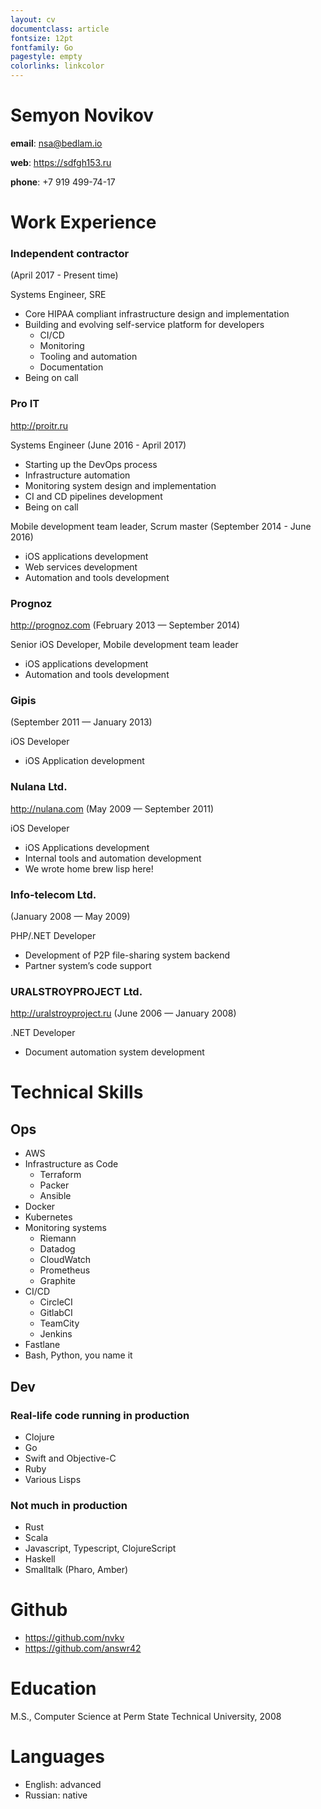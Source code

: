 ```yaml
---
layout: cv
documentclass: article
fontsize: 12pt
fontfamily: Go
pagestyle: empty
colorlinks: linkcolor
---
```


Semyon Novikov
===========

**email**: <nsa@bedlam.io>

**web**: <https://sdfgh153.ru>

**phone**: +7 919 499-74-17

# Work Experience

### Independent contractor
(April 2017 - Present time)

Systems Engineer, SRE

- Core HIPAA compliant infrastructure design and implementation
- Building and evolving self-service platform for developers
  - CI/CD
  - Monitoring
  - Tooling and automation
  - Documentation
- Being on call

### Pro IT
<http://proitr.ru>

Systems Engineer (June 2016 - April 2017)

- Starting up the DevOps process
- Infrastructure automation
- Monitoring system design and implementation
- CI and CD pipelines development
- Being on call

Mobile development team leader, Scrum master (September 2014 - June 2016)

- iOS applications development
- Web services development
- Automation and tools development

### Prognoz
<http://prognoz.com> (February 2013 — September 2014)

Senior iOS Developer, Mobile development team leader

- iOS applications development
- Automation and tools development

### Gipis
(September 2011 — January 2013)

iOS Developer

- iOS Application development

### Nulana Ltd.
<http://nulana.com> (May 2009 — September 2011)

iOS Developer

- iOS Applications development
- Internal tools and automation development
- We wrote home brew lisp here!

### Info-telecom Ltd.
(January 2008 — May 2009)

PHP/.NET Developer

- Development of P2P file-sharing system backend
- Partner system’s code support

### URALSTROYPROJECT Ltd.
<http://uralstroyproject.ru> (June 2006 — January 2008)

.NET Developer

- Document automation system development

# Technical Skills

## Ops

- AWS
- Infrastructure as Code
  - Terraform
  - Packer
  - Ansible
- Docker
- Kubernetes
- Monitoring systems
  - Riemann
  - Datadog
  - CloudWatch
  - Prometheus
  - Graphite
- CI/CD
  - CircleCI
  - GitlabCI
  - TeamCity
  - Jenkins
- Fastlane
- Bash, Python, you name it

## Dev

### Real-life code running in production

- Clojure
- Go
- Swift and Objective-C
- Ruby
- Various Lisps

### Not much in production

- Rust
- Scala
- Javascript, Typescript, ClojureScript
- Haskell
- Smalltalk (Pharo, Amber)

# Github

- <https://github.com/nvkv>
- <https://github.com/answr42>

# Education
M.S., Computer Science at Perm State Technical University, 2008

# Languages

- English: advanced
- Russian: native
